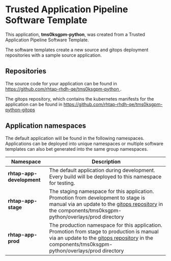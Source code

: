 # Trusted Application Pipeline Software Template

This application, **tms0ksgpm-python**, was created from a Trusted Application Pipeline Software Template.

The software templates create a new source and gitops deployment repositories with a sample source application. 

## Repositories

The source code for your application can be found in [https://github.com/rhtap-rhdh-qe/tms0ksgpm-python ](https://github.com/rhtap-rhdh-qe/tms0ksgpm-python ).
 
The gitops repository, which contains the kubernetes manifests for the application can be found in 
[https://github.com/rhtap-rhdh-qe/tms0ksgpm-python-gitops ](https://github.com/rhtap-rhdh-qe/tms0ksgpm-python-gitops ) 

## Application namespaces 

The default application will be found in the following namespaces. Applications can be deployed into unique namespaces or multiple software templates can also bet generated into the same group namespaces.  

|  Namespace   |  Description   |  
| -------- | -------- |   
| **rhtap-app-development** | The default application during development. Every build will be deployed to this namespace for testing. | 
| **rhtap-app-stage** | The staging namespace for this application. Promotion from development to stage is manual via an update to the [gitops repository](https://github.com/rhtap-rhdh-qe/tms0ksgpm-python-gitops ) in the components/tms0ksgpm-python/overlays/prod directory |  
| **rhtap-app-prod** | The production namespace for this application. Promotion from stage to production is manual via an update to the [gitops repository](https://github.com/rhtap-rhdh-qe/tms0ksgpm-python-gitops ) in the components/tms0ksgpm-python/overlays/prod directory | 